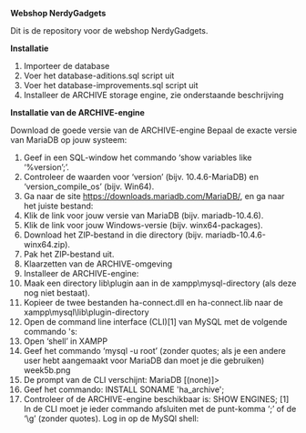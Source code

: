 **Webshop NerdyGadgets**

Dit is de repository voor de webshop NerdyGadgets.

**Installatie**
1. Importeer de database
2. Voer het database-aditions.sql script uit
3. Voer het database-improvements.sql script uit
4. Installeer de ARCHIVE storage engine, zie onderstaande beschrijving

**Installatie van de ARCHIVE-engine**

Download de goede versie van de ARCHIVE-engine
Bepaal de exacte versie van MariaDB op jouw systeem:
1. Geef in een SQL-window het commando ‘show variables like ‘%version’;’.
2. Controleer de waarden voor ‘version’ (bijv. 10.4.6-MariaDB) en ‘version_compile_os’ (bijv. Win64).
3. Ga naar de site https://downloads.mariadb.com/MariaDB/, en ga naar het juiste bestand:
4. Klik de link voor jouw versie van MariaDB (bijv. mariadb-10.4.6).
5. Klik de link voor jouw Windows-versie (bijv. winx64-packages).
6. Download het ZIP-bestand in die directory (bijv. mariadb-10.4.6-winx64.zip).
7. Pak het ZIP-bestand uit.
8. Klaarzetten van de ARCHIVE-omgeving
9. Installeer de ARCHIVE-engine:
10. Maak een directory lib\plugin aan in de xampp\mysql-directory (als deze nog niet bestaat).
11. Kopieer de twee bestanden ha-connect.dll en ha-connect.lib naar de xampp\mysql\lib\plugin-directory
12. Open de command line interface (CLI)[1] van MySQL met de volgende commando 's:
13. Open ‘shell’ in XAMPP
14. Geef het commando ‘mysql -u root’ (zonder quotes; als je een andere user hebt aangemaakt voor MariaDB dan moet je die gebruiken)
week5b.png
15. De prompt van de CLI verschijnt:
MariaDB [(none)]>
16. Geef het commando: INSTALL SONAME 'ha_archive';
17. Controleer of de ARCHIVE-engine beschikbaar is: SHOW ENGINES;
[1] In de CLI moet je ieder commando afsluiten met de punt-komma ‘;’ of de ‘\g’ (zonder quotes).
Log in op de MySQl shell:
